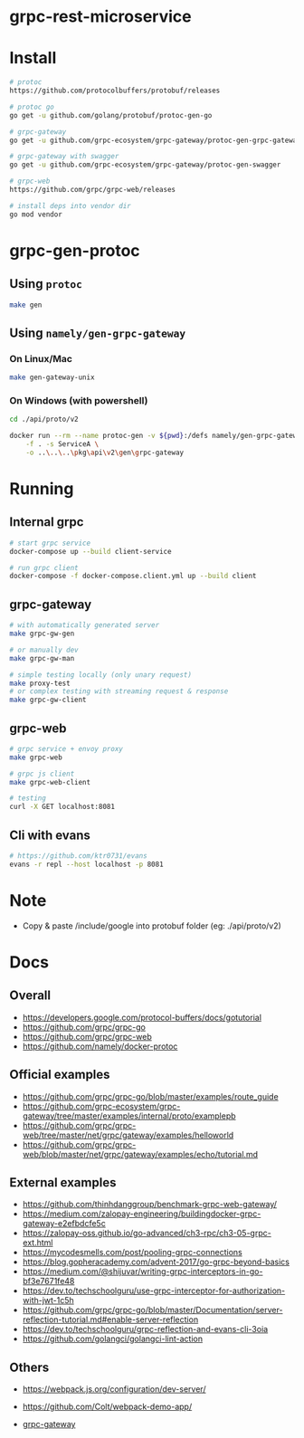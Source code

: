 # grpc-rest-microservice

# Install

```sh
# protoc
https://github.com/protocolbuffers/protobuf/releases

# protoc go
go get -u github.com/golang/protobuf/protoc-gen-go

# grpc-gateway
go get -u github.com/grpc-ecosystem/grpc-gateway/protoc-gen-grpc-gateway

# grpc-gateway with swagger
go get -u github.com/grpc-ecosystem/grpc-gateway/protoc-gen-swagger

# grpc-web
https://github.com/grpc/grpc-web/releases

# install deps into vendor dir
go mod vendor
```

# grpc-gen-protoc

## Using `protoc`
```sh
make gen
```

## Using `namely/gen-grpc-gateway`

### On Linux/Mac
```sh
make gen-gateway-unix
```

### On Windows (with powershell)
```sh
cd ./api/proto/v2

docker run --rm --name protoc-gen -v ${pwd}:/defs namely/gen-grpc-gateway \
    -f . -s ServiceA \
    -o ..\..\..\pkg\api\v2\gen\grpc-gateway
```

# Running

## Internal grpc
```sh
# start grpc service
docker-compose up --build client-service

# run grpc client
docker-compose -f docker-compose.client.yml up --build client
```

## grpc-gateway
```sh
# with automatically generated server
make grpc-gw-gen

# or manually dev
make grpc-gw-man

# simple testing locally (only unary request)
make proxy-test
# or complex testing with streaming request & response
make grpc-gw-client
```

## grpc-web
```sh
# grpc service + envoy proxy
make grpc-web

# grpc js client
make grpc-web-client

# testing
curl -X GET localhost:8081
```

## Cli with evans
```sh
# https://github.com/ktr0731/evans
evans -r repl --host localhost -p 8081
```

# Note
- Copy & paste /include/google into protobuf folder (eg: ./api/proto/v2)

# Docs

## Overall
- https://developers.google.com/protocol-buffers/docs/gotutorial
- https://github.com/grpc/grpc-go
- https://github.com/grpc/grpc-web
- https://github.com/namely/docker-protoc

## Official examples
- https://github.com/grpc/grpc-go/blob/master/examples/route_guide
- https://github.com/grpc-ecosystem/grpc-gateway/tree/master/examples/internal/proto/examplepb
- https://github.com/grpc/grpc-web/tree/master/net/grpc/gateway/examples/helloworld
- https://github.com/grpc/grpc-web/blob/master/net/grpc/gateway/examples/echo/tutorial.md

## External examples
- https://github.com/thinhdanggroup/benchmark-grpc-web-gateway/
- https://medium.com/zalopay-engineering/buildingdocker-grpc-gateway-e2efbdcfe5c
- https://zalopay-oss.github.io/go-advanced/ch3-rpc/ch3-05-grpc-ext.html
- https://mycodesmells.com/post/pooling-grpc-connections
- https://blog.gopheracademy.com/advent-2017/go-grpc-beyond-basics
- https://medium.com/@shijuvar/writing-grpc-interceptors-in-go-bf3e7671fe48
- https://dev.to/techschoolguru/use-grpc-interceptor-for-authorization-with-jwt-1c5h
- https://github.com/grpc/grpc-go/blob/master/Documentation/server-reflection-tutorial.md#enable-server-reflection
- https://dev.to/techschoolguru/grpc-reflection-and-evans-cli-3oia
- https://github.com/golangci/golangci-lint-action

## Others
- https://webpack.js.org/configuration/dev-server/
- https://github.com/Colt/webpack-demo-app/

- [grpc-gateway](https://grpc-ecosystem.github.io/)